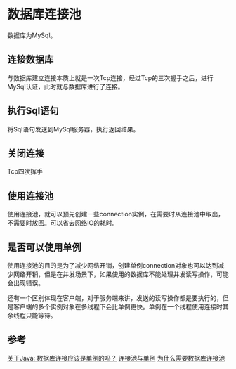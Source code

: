 # 数据库连接池

数据库为MySql。

## 连接数据库
与数据库建立连接本质上就是一次Tcp连接，经过Tcp的三次握手之后，进行MySql认证，此时就与数据库进行了连接。

## 执行Sql语句
将Sql语句发送到MySql服务器，执行返回结果。

## 关闭连接
Tcp四次挥手

## 使用连接池
使用连接池，就可以预先创建一些connection实例，在需要时从连接池中取出，不需要时放回。可以省去网络IO的耗时。

## 是否可以使用单例
使用连接池的目的是为了减少网络开销，创建单例connection对象也可以达到减少网络开销，但是在并发场景下，如果使用的数据库不能处理并发读写操作，可能会出现错误。  

还有一个区别体现在客户端，对于服务端来讲，发送的读写操作都是要执行的，但是客户端的多个实例对象在多线程下会比单例更快。单例在一个线程使用连接时其余线程只能等待。



## 参考
[关于Java: 数据库连接应该是单例的吗？](https://www.codenong.com/6507687/#:~:text=%E5%8D%95%E4%BE%8B%E5%8F%AA%E6%98%AF%E4%B8%BA%E5%85%B6%E5%88%9B%E5%BB%BA%E4%B8%80%E4%B8%AA%E5%AE%9E%E4%BE%8B%E7%9A%84%E5%AF%B9%E8%B1%A1%E3%80%82%20%E5%AE%83%E4%B8%8E%E5%AF%B9%E8%B1%A1%E7%9A%84%E7%BA%BF%E7%A8%8B%E5%AE%89%E5%85%A8%E6%97%A0%E5%85%B3%E3%80%82%20%E5%A6%82%E6%9E%9C%E8%AF%A5%E5%AF%B9%E8%B1%A1%E7%9A%84%E5%86%85%E9%83%A8%E6%B2%A1%E6%9C%89%E7%BA%BF%E7%A8%8B%E5%AE%89%E5%85%A8%EF%BC%8C%E5%88%99%E5%B0%86%E5%85%B6%E8%BD%AC%E6%8D%A2%E4%B8%BA%E5%8D%95%E4%BE%8B%E4%B8%8D%E4%BC%9A%E4%BD%BF%E5%85%B6%E5%85%B7%E6%9C%89%E7%BA%BF%E7%A8%8B%E5%AE%89%E5%85%A8%E6%80%A7%E3%80%82%20Connection%E5%AF%B9%E8%B1%A1%E4%B8%8D%E6%98%AF%E7%BA%BF%E7%A8%8B%E5%AE%89%E5%85%A8%E7%9A%84%EF%BC%8C%E5%9B%A0%E4%B8%BA%E6%82%A8%E4%B8%8D%E8%83%BD%E5%90%8C%E6%97%B6%E4%BB%8E%E5%A4%9A%E4%B8%AA%E7%BA%BF%E7%A8%8B%E4%B8%AD%E4%BD%BF%E7%94%A8%E5%AE%83%E3%80%82,%E5%A6%82%E6%9E%9C%E5%B0%86%E5%85%B6%E8%AE%BE%E7%BD%AE%E4%B8%BA%E5%8D%95%E4%BE%8B%EF%BC%8C%E9%82%A3%E4%B9%88%E5%A6%82%E6%9E%9C%E6%82%A8%E5%B0%9D%E8%AF%95%E4%BB%8E%E5%A4%9A%E4%B8%AA%E7%BA%BF%E7%A8%8B%E8%AE%BF%E9%97%AE%E8%AF%A5%E8%BF%9E%E6%8E%A5%EF%BC%8C%E5%88%99%E5%AE%B9%E6%98%93%E5%87%BA%E7%8E%B0%E4%B8%A5%E9%87%8D%E9%97%AE%E9%A2%98%E3%80%82%20%28%E6%82%A8%E5%BA%94%E8%AF%A5%E4%BD%BF%E7%94%A8%E7%9A%84%E6%98%AF%E8%BF%9E%E6%8E%A5%E6%B1%A0%20%28%E9%80%9A%E8%BF%87%E5%BA%93%E6%88%96ThreadLocal%29%EF%BC%8C%E4%BB%A5%E4%BD%BF%E6%AF%8F%E4%B8%AA%E7%BA%BF%E7%A8%8B%E5%8F%AA%E6%9C%89%E4%B8%80%E4%B8%AA%E8%BF%9E%E6%8E%A5%E3%80%82%20%E6%95%B0%E6%8D%AE%E5%BA%93%E8%BF%9E%E6%8E%A5%E9%80%9A%E5%B8%B8%E4%B8%8D%E5%BA%94%E4%B8%BA%E5%8D%95%E4%BE%8B%E3%80%82)
[连接池与单例](https://blog.csdn.net/wansc12/article/details/129303390)
[为什么需要数据库连接池](https://zhuanlan.zhihu.com/p/396034724)
